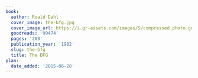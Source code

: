 ```yaml
---
book:
  author: Roald Dahl
  cover_image: the-bfg.jpg
  cover_image_url: https://i.gr-assets.com/images/S/compressed.photo.goodreads.com/books/1399555963l/99474._SX98_.jpg
  goodreads: '99474'
  pages: '208'
  publication_year: '1982'
  slug: the-bfg
  title: The BFG
plan:
  date_added: '2015-06-28'
---
```

